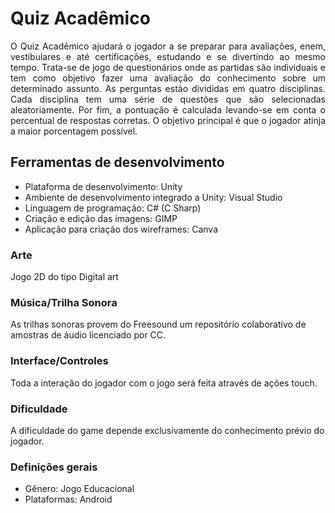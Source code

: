 <h1> Quiz Acadêmico </h1>

<p align="justify">O Quiz Acadêmico ajudará o jogador a se preparar para avaliações, enem, vestibulares e até
certificações, estudando e se divertindo ao mesmo tempo.
Trata-se de jogo de questionários onde as partidas são individuais e tem como objetivo fazer
uma avaliação do conhecimento sobre um determinado assunto. As perguntas estão divididas
em quatro disciplinas. Cada disciplina tem uma série de questões que são selecionadas
aleatoriamente. Por fim, a pontuação é calculada levando-se em conta o percentual de
respostas corretas. O objetivo principal é que o jogador atinja a maior porcentagem possível.</p>

<h2> Ferramentas de desenvolvimento </h2>
<ul>
<li>Plataforma de desenvolvimento: Unity</li>
<li>Ambiente de desenvolvimento integrado a Unity: Visual Studio</li>
<li>Linguagem de programação: C# (C Sharp)</li>
<li>Criação e edição das imagens: GIMP</li>
<li>Aplicação para criação dos wireframes: Canva</li>
</ul>


<h3>Arte</h3>
Jogo 2D do tipo Digital art
<h3>Música/Trilha Sonora</h3>
As trilhas sonoras provem do Freesound um repositório colaborativo de amostras de áudio
licenciado por CC.
<h3>Interface/Controles</h3>
Toda a interação do jogador com o jogo será feita através de ações touch.
<h3>Dificuldade</h3>
A dificuldade do game depende exclusivamente do conhecimento prévio do jogador.
<h3>Definições gerais</h3>
<ul>
<li>Gênero: Jogo Educacional</li>
<li>Plataformas: Android</li>
</ul>
